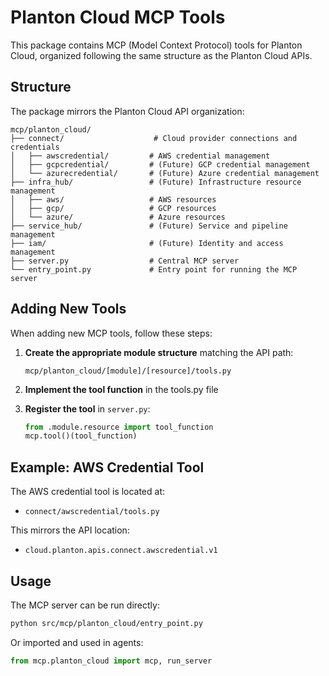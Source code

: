 # Planton Cloud MCP Tools

This package contains MCP (Model Context Protocol) tools for Planton Cloud, organized following the same structure as the Planton Cloud APIs.

## Structure

The package mirrors the Planton Cloud API organization:

```
mcp/planton_cloud/
├── connect/                    # Cloud provider connections and credentials
│   ├── awscredential/         # AWS credential management
│   ├── gcpcredential/         # (Future) GCP credential management
│   └── azurecredential/       # (Future) Azure credential management
├── infra_hub/                 # (Future) Infrastructure resource management
│   ├── aws/                   # AWS resources
│   ├── gcp/                   # GCP resources
│   └── azure/                 # Azure resources
├── service_hub/               # (Future) Service and pipeline management
├── iam/                       # (Future) Identity and access management
├── server.py                  # Central MCP server
└── entry_point.py             # Entry point for running the MCP server
```

## Adding New Tools

When adding new MCP tools, follow these steps:

1. **Create the appropriate module structure** matching the API path:
   ```
   mcp/planton_cloud/[module]/[resource]/tools.py
   ```

2. **Implement the tool function** in the tools.py file

3. **Register the tool** in `server.py`:
   ```python
   from .module.resource import tool_function
   mcp.tool()(tool_function)
   ```

## Example: AWS Credential Tool

The AWS credential tool is located at:
- `connect/awscredential/tools.py`

This mirrors the API location:
- `cloud.planton.apis.connect.awscredential.v1`

## Usage

The MCP server can be run directly:

```bash
python src/mcp/planton_cloud/entry_point.py
```

Or imported and used in agents:

```python
from mcp.planton_cloud import mcp, run_server
```


